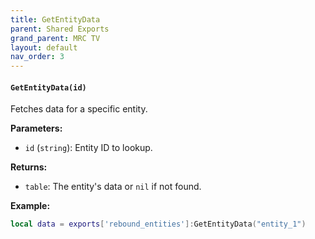 ```yaml
--- 
title: GetEntityData 
parent: Shared Exports 
grand_parent: MRC TV 
layout: default
nav_order: 3
--- 
```


#### `GetEntityData(id)`
Fetches data for a specific entity.

**Parameters:**
- `id` (`string`): Entity ID to lookup.

**Returns:**
- `table`: The entity's data or `nil` if not found.

**Example:**
```lua
local data = exports['rebound_entities']:GetEntityData("entity_1")
```

